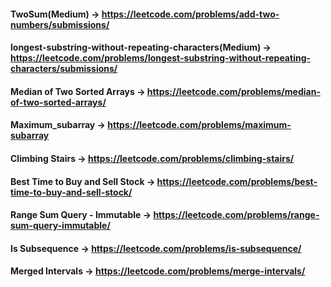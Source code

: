 #### TwoSum(Medium) -> https://leetcode.com/problems/add-two-numbers/submissions/

#### longest-substring-without-repeating-characters(Medium) -> https://leetcode.com/problems/longest-substring-without-repeating-characters/submissions/

#### Median of Two Sorted Arrays -> https://leetcode.com/problems/median-of-two-sorted-arrays/

#### Maximum_subarray -> https://leetcode.com/problems/maximum-subarray

#### Climbing Stairs -> https://leetcode.com/problems/climbing-stairs/

#### Best Time to Buy and Sell Stock -> https://leetcode.com/problems/best-time-to-buy-and-sell-stock/

#### Range Sum Query - Immutable -> https://leetcode.com/problems/range-sum-query-immutable/

#### Is Subsequence -> https://leetcode.com/problems/is-subsequence/

#### Merged Intervals -> https://leetcode.com/problems/merge-intervals/
